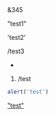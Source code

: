 ## <test>

&345

"test1"

'test2'

/test3

- <test>

1. /test

```javascript
alert('test')
```

["test"](www.google.com/test?hello)
